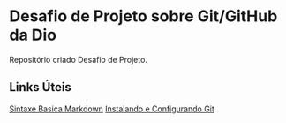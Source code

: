 # Desafio de Projeto sobre Git/GitHub da Dio
Repositório criado Desafio de Projeto.

## Links Úteis
[Sintaxe Basica Markdown](https://www.markdownguide.org/basic-syntax/)
[Instalando e Configurando Git](http://comandosgit.github.io/)
